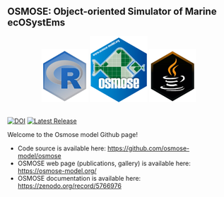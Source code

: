 ## OSMOSE: Object-oriented Simulator of Marine ecOSystEms

<div align="center">
  <img src="https://github.com/osmose-model/.github/blob/master/profile/pictures/r-picture.png?raw=true" height=120pt>
  <img src="https://github.com/osmose-model/.github/blob/master/profile/pictures/sticker_osmose.png?raw=true" height=150pt>
  <img src="https://github.com/osmose-model/.github/blob/master/profile/pictures/java-picture.png?raw=true" height=120pt>
</div>

</br>

[![DOI](https://zenodo.org/badge/48296200.svg)](https://zenodo.org/badge/latestdoi/48296200)
[![Latest Release](https://img.shields.io/github/release/osmose-model/osmose.svg)](https://github.com/osmose-model/osmose/releases)

Welcome to the Osmose model Github page!

- Code source is available here: https://github.com/osmose-model/osmose
- OSMOSE web page (publications, gallery) is available here: https://osmose-model.org/
- OSMOSE documentation is available here: https://zenodo.org/record/5766976
